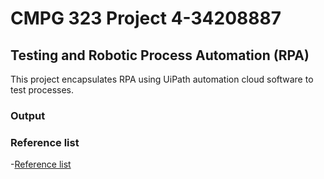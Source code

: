 # CMPG 323 Project 4-34208887

## Testing and Robotic Process Automation (RPA)

This project encapsulates RPA using UiPath automation cloud software to test processes.



### Output
### Reference list
-[Reference list](https://github.com/Anja34208887/CMPG-323-Project-4-34208887-/blob/main/Reference%20list)
